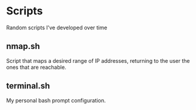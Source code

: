 # Scripts
Random scripts I've developed over time



## nmap.sh
Script that maps a desired range of IP addresses, returning to the user the ones that are reachable.

## terminal.sh
My personal bash prompt configuration.
